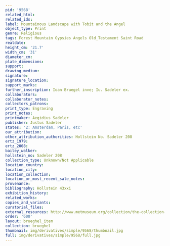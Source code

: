```yaml
---
pid: '9568'
related_html: 
related_ids: 
label: Mountainous Landscape with Tobit and the Angel
object_type: Print
genre: Religious
tags: Forest Mountain Gypsies Angels Old_Testament Saint Road
realdate: 
height_cm: '21.7'
width_cm: '31'
diameter_cm: 
plate_dimensions: 
support: 
drawing_medium: 
signature: 
signature_location: 
support_marks: 
further_inscription: Ioan Bruegel inve; Iu. Sadeler ex.
collaborators: 
collaborator_notes: 
collectors_patrons: 
print_type: Engraving
print_notes: 
printmaker: Aegidius Sadeler
publisher: Justus Sadeler
states: '2: Amsterdam, Paris, etc'
our_attribution: 
other_attribution_authorities: Hollstein No. Sadeler 208
ertz_1979: 
ertz_2008: 
bailey_walker: 
hollstein_no: Sadeler 208
collection_type: Unknown/Not Applicable
location_country: 
location_city: 
location_collection: 
location_or_most_recent_sale_notes: 
provenance: 
bibliography: Hollstein 43xxi
exhibition_history: 
related_works: 
copies_and_variants: 
curatorial_files: 
external_resources: http://www.metmuseum.org/collection/the-collection-online/search/415888
order: '600'
layout: brueghel_item
collection: brueghel
thumbnail: img/derivatives/simple/9568/thumbnail.jpg
full: img/derivatives/simple/9568/full.jpg
---
```

